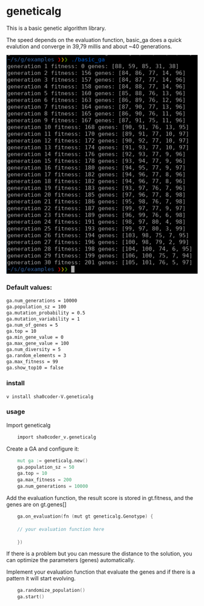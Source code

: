 # geneticalg 

This is a basic genetic algorithm library.

The speed depends on the evaluation function, 
basic_ga does a quick evalution and converge in 39,79 millis and about ~40 generations.

![basic_ga](pics/basic_ga.png)

### Default values:
	ga.num_generations = 10000
	ga.population_sz = 100
	ga.mutation_probability = 0.5
	ga.mutation_variability = 1
	ga.num_of_genes = 5
	ga.top = 10
	ga.min_gene_value = 0
	ga.max_gene_value = 100
	ga.num_diversity = 5
	ga.random_elements = 3
	ga.max_fitness = 99
	ga.show_top10 = false

### install
    v install sha0coder-V.geneticalg

### usage

Import geneticalg
```V
	import sha0coder_v.geneticalg
```

Create a GA and configure it:

```V
    mut ga := geneticalg.new()
    ga.population_sz = 50
    ga.top = 10
    ga.max_fitness = 200
    ga.num_generations = 10000
```


Add the evaluation function, the result score is stored in gt.fitness, and the genes are on gt.genes[]

```V
	ga.on_evaluation(fn (mut gt geneticalg.Genotype) {
	
    // your evaluation function here

	})
```

If there is a problem but you can messure the distance to the solution, you can optimize the parameters (genes) automatically.

Implement your evaluation function that evaluate the genes and if there is a pattern it will start evolving.


```V
    ga.randomize_population()
    ga.start()
```
